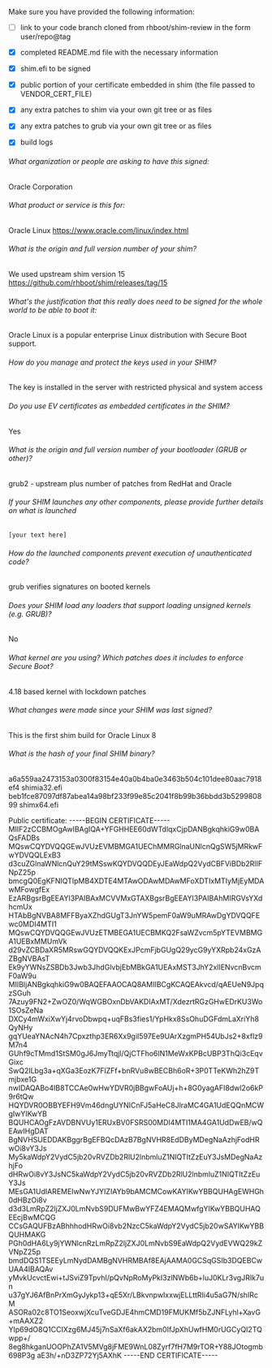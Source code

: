 Make sure you have provided the following information:

 - [ ] link to your code branch cloned from rhboot/shim-review in the form user/repo@tag
 - [x] completed README.md file with the necessary information
 - [x] shim.efi to be signed
 - [x] public portion of your certificate embedded in shim (the file passed to VENDOR_CERT_FILE)
 - [x] any extra patches to shim via your own git tree or as files
 - [x] any extra patches to grub via your own git tree or as files
 - [x] build logs


###### What organization or people are asking to have this signed:
Oracle Corporation

###### What product or service is this for:
Oracle Linux
https://www.oracle.com/linux/index.html

###### What is the origin and full version number of your shim?
We used upstream shim version 15
https://github.com/rhboot/shim/releases/tag/15

###### What's the justification that this really does need to be signed for the whole world to be able to boot it:
Oracle Linux is a popular enterprise Linux distribution with Secure Boot support.

###### How do you manage and protect the keys used in your SHIM?
The key is installed in the server with restricted physical and system access

###### Do you use EV certificates as embedded certificates in the SHIM?
Yes

###### What is the origin and full version number of your bootloader (GRUB or other)?
grub2 - upstream plus number of patches from RedHat and Oracle

###### If your SHIM launches any other components, please provide further details on what is launched
`[your text here]`

###### How do the launched components prevent execution of unauthenticated code?
grub verifies signatures on booted kernels

###### Does your SHIM load any loaders that support loading unsigned kernels (e.g. GRUB)?
No

###### What kernel are you using? Which patches does it includes to enforce Secure Boot?
4.18 based kernel with lockdown patches

###### What changes were made since your SHIM was last signed?
This is the first shim build for Oracle Linux 8

###### What is the hash of your final SHIM binary?
a6a559aa2473153a0300f83154e40a0b4ba0e3463b504c101dee80aac7918ef4  shimia32.efi
beb1fce87097df87abea14a98bf233f99e85c2041f8b99b36bbdd3b529980899  shimx64.efi

Public certificate:
-----BEGIN CERTIFICATE-----
MIIF2zCCBMOgAwIBAgIQA+YFGHHEE60dWTdlqxCjpDANBgkqhkiG9w0BAQsFADBs
MQswCQYDVQQGEwJVUzEVMBMGA1UEChMMRGlnaUNlcnQgSW5jMRkwFwYDVQQLExB3
d3cuZGlnaWNlcnQuY29tMSswKQYDVQQDEyJEaWdpQ2VydCBFViBDb2RlIFNpZ25p
bmcgQ0EgKFNIQTIpMB4XDTE4MTAwODAwMDAwMFoXDTIxMTIyMjEyMDAwMFowgfEx
EzARBgsrBgEEAYI3PAIBAxMCVVMxGTAXBgsrBgEEAYI3PAIBAhMIRGVsYXdhcmUx
HTAbBgNVBA8MFFByaXZhdGUgT3JnYW5pemF0aW9uMRAwDgYDVQQFEwc0MDI4MTI1
MQswCQYDVQQGEwJVUzETMBEGA1UECBMKQ2FsaWZvcm5pYTEVMBMGA1UEBxMMUmVk
d29vZCBDaXR5MRswGQYDVQQKExJPcmFjbGUgQ29ycG9yYXRpb24xGzAZBgNVBAsT
Ek9yYWNsZSBDb3Jwb3JhdGlvbjEbMBkGA1UEAxMST3JhY2xlIENvcnBvcmF0aW9u
MIIBIjANBgkqhkiG9w0BAQEFAAOCAQ8AMIIBCgKCAQEAkvcd/qAEUeN9JpqzSGuh
7Azuy9FN2+ZwOZ0/WqWGBOxnDbVAKDIAxMT/XdezrtRGzGHwEDrKU3Wo1SOsZeNa
DXCy4mWxiXwYj4rvoDbwpq+uqFBs3fies1/YpHkx8SsOhuDGFdmLaXriYh8QyNHy
gqYUeaYNAcN4h7Cpxzthp3ER6Xx9giI597Ee9UArXzgmPH54UbJs2+8xflz9M7n4
GUhf9cTMmd1StSM0gJ6JmyTtqjl/QjCTFho6lN1MeWxKPBcUBP3ThQi3cEqvGixc
SwQ2ILbg3a+qXGa3EozK7FlZFf+bnRVu8wBECBh6oR+3P0TTeKWh2hZ9Tmjbxe1G
nwIDAQABo4IB8TCCAe0wHwYDVR0jBBgwFoAUj+h+8G0yagAFI8dwl2o6kP9r6tQw
HQYDVR0OBBYEFH9Vm46dngUYNICnFJ5aHeC8JlraMC4GA1UdEQQnMCWgIwYIKwYB
BQUHCAOgFzAVDBNVUy1ERUxBV0FSRS00MDI4MTI1MA4GA1UdDwEB/wQEAwIHgDAT
BgNVHSUEDDAKBggrBgEFBQcDAzB7BgNVHR8EdDByMDegNaAzhjFodHRwOi8vY3Js
My5kaWdpY2VydC5jb20vRVZDb2RlU2lnbmluZ1NIQTItZzEuY3JsMDegNaAzhjFo
dHRwOi8vY3JsNC5kaWdpY2VydC5jb20vRVZDb2RlU2lnbmluZ1NIQTItZzEuY3Js
MEsGA1UdIAREMEIwNwYJYIZIAYb9bAMCMCowKAYIKwYBBQUHAgEWHGh0dHBzOi8v
d3d3LmRpZ2ljZXJ0LmNvbS9DUFMwBwYFZ4EMAQMwfgYIKwYBBQUHAQEEcjBwMCQG
CCsGAQUFBzABhhhodHRwOi8vb2NzcC5kaWdpY2VydC5jb20wSAYIKwYBBQUHMAKG
PGh0dHA6Ly9jYWNlcnRzLmRpZ2ljZXJ0LmNvbS9EaWdpQ2VydEVWQ29kZVNpZ25p
bmdDQS1TSEEyLmNydDAMBgNVHRMBAf8EAjAAMA0GCSqGSIb3DQEBCwUAA4IBAQAv
yMvkUcvctEwi+tJSviZ9TpvhI/pQvNpRoMyPkI3zlNWb6b+luJ0KLr3vgJRIk7un
u37gYJ6AfBnPrXmGyJykp13+qE5Xr/LBkvnpwIxxwjELLttRIi4u5aG7N/shIRcM
ASORa02c8TO1SeoxwjXcuTveGDJE4hmCMD19FMUKMf5bZJNFLyhl+XavG+mAAXZ2
YIp69dO8Q1CCIXzg6MJ45j7nSaXf6akAX2bm0IfJpXhUwfHM0rUGCyQI2TQwpp+/
8eg8hkganUOOPhZA1V5MVg8jFME9WnL08Zyrf7fH7M9rTOR+Y88JOtogmb698P3g
aE3h/+nD3ZP72Yj5AXhK
-----END CERTIFICATE-----
